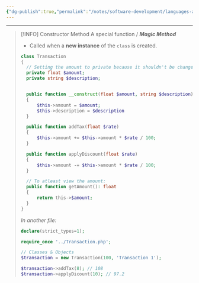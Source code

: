 ```yaml
---
{"dg-publish":true,"permalink":"/notes/software-development/languages-and-frameworks/web-development/backend/php/02-object-oriented-programming-oop/01-classes-and-objects/02-constructor-method/","tags":["programming","php","webdevelopment","backend","OOP"],"created":"2025-07-13T15:24:51.560+08:00"}
---
```



---

> [!INFO] Constructor Method
> A special function / **_Magic Method_**
>
> - Called when a **new instance** of the `class` is created.
>
> ```php
> class Transaction
> {
> 	// Setting the amount to private because it shouldn't be change-able
> 	private float $amount;
> 	private string $description;
>
>
> 	public function __construct(float $amount, string $description)
> 	{
> 		$this->amount = $amount;
> 		$this->description = $description
> 	}
>
> 	public function addTax(float $rate)
> 	{
> 		$this->amount += $this->amount * $rate / 100;
> 	}
>
> 	public function applyDiscount(float $rate)
> 	{
> 		$this->amount -= $this->amount * $rate / 100;
> 	}
>
> 	// To atleast view the amount:
> 	public function getAmount(): float
> 	{
> 		return this->$amount;
> 	}
> }
> ```
>
> _In another file:_
>
> ```php
> declare(strict_types=1);
>
> require_once '../Transaction.php';
>
> // Classes & Objects
> $transaction = new Transaction(100, 'Transaction 1');
>
> $transaction->addTax(8); // 108
> $transaction->applyDicount(10); // 97.2
>
> ```
